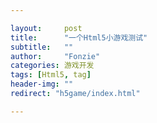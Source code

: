 ```yaml
---

layout:     post
title:      "一个Html5小游戏测试"
subtitle:   ""
author:     "Fonzie"
categories: 游戏开发
tags: [Html5, tag]
header-img: ""
redirect: "h5game/index.html"

---
```


